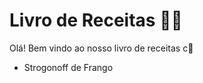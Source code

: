 # Livro de Receitas :woman_cook:

Olá! Bem vindo ao nosso livro de receitas c:wave:

- Strogonoff de Frango

